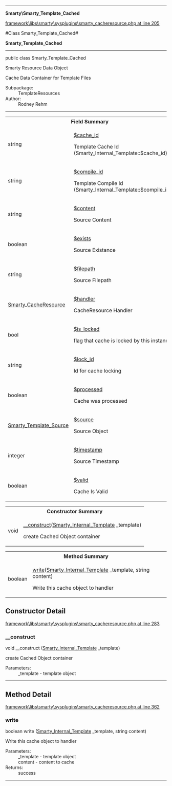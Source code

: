 

- - -

**Smarty\Smarty_Template_Cached**


<a href="https://github.com/JeyDotC/Hirudo/blob/master/framework/libs/smarty/sysplugins/smarty_cacheresource.php#L205" >framework\libs\smarty\sysplugins\smarty_cacheresource.php at line 205</a>

#Class Smarty_Template_Cached#

**Smarty_Template_Cached**




- - -

<p class="signature"><span class='k'>public  class</span> <span class='nx'>Smarty_Template_Cached</span></p>

<div class="comment" id="overview_description"><p>Smarty Resource Data Object</p><p>Cache Data Container for Template Files</p></div>

<dl>
<dt>Subpackage:</dt>
<dd>TemplateResources</dd>
<dt>Author:</dt>
<dd>Rodney Rehm</dd>
</dl>


- - -



<table id="summary_field">
<tr><th colspan="2">Field Summary</th></tr>
<tr>
<td><span class='k'></span> <span class='nx'>string</span></td>
<td class="description"><p class="name" ><a href="#cache_id"> $cache_id</a>
                                </p><p class="description">Template Cache Id (Smarty_Internal_Template::$cache_id)</p></td>
</tr>
<tr>
<td><span class='k'></span> <span class='nx'>string</span></td>
<td class="description"><p class="name" ><a href="#compile_id"> $compile_id</a>
                                </p><p class="description">Template Compile Id (Smarty_Internal_Template::$compile_id)</p></td>
</tr>
<tr>
<td><span class='k'></span> <span class='nx'>string</span></td>
<td class="description"><p class="name" ><a href="#content"> $content</a>
                                </p><p class="description">Source Content</p></td>
</tr>
<tr>
<td><span class='k'></span> <span class='nx'>boolean</span></td>
<td class="description"><p class="name" ><a href="#exists"> $exists</a>
                                </p><p class="description">Source Existance</p></td>
</tr>
<tr>
<td><span class='k'></span> <span class='nx'>string</span></td>
<td class="description"><p class="name" ><a href="#filepath"> $filepath</a>
                                </p><p class="description">Source Filepath</p></td>
</tr>
<tr>
<td><span class='k'></span> <span class='nx'><a href='https://github.com/JeyDotC/Hirudo-docs/blob/master/smarty/smarty_cacheresource.html'>Smarty_CacheResource</a></span></td>
<td class="description"><p class="name" ><a href="#handler"> $handler</a>
                                </p><p class="description">CacheResource Handler</p></td>
</tr>
<tr>
<td><span class='k'></span> <span class='nx'>bool</span></td>
<td class="description"><p class="name" ><a href="#is_locked"> $is_locked</a>
                                </p><p class="description">flag that cache is locked by this instance</p></td>
</tr>
<tr>
<td><span class='k'></span> <span class='nx'>string</span></td>
<td class="description"><p class="name" ><a href="#lock_id"> $lock_id</a>
                                </p><p class="description">Id for cache locking</p></td>
</tr>
<tr>
<td><span class='k'></span> <span class='nx'>boolean</span></td>
<td class="description"><p class="name" ><a href="#processed"> $processed</a>
                                </p><p class="description">Cache was processed</p></td>
</tr>
<tr>
<td><span class='k'></span> <span class='nx'><a href='https://github.com/JeyDotC/Hirudo-docs/blob/master/smarty/smarty_template_source.html'>Smarty_Template_Source</a></span></td>
<td class="description"><p class="name" ><a href="#source"> $source</a>
                                </p><p class="description">Source Object</p></td>
</tr>
<tr>
<td><span class='k'></span> <span class='nx'>integer</span></td>
<td class="description"><p class="name" ><a href="#timestamp"> $timestamp</a>
                                </p><p class="description">Source Timestamp</p></td>
</tr>
<tr>
<td><span class='k'></span> <span class='nx'>boolean</span></td>
<td class="description"><p class="name" ><a href="#valid"> $valid</a>
                                </p><p class="description">Cache Is Valid</p></td>
</tr>
</table>

<table id="summary_constructor">
<tr><th colspan="2">Constructor Summary</th></tr>
<tr>
<td><span class='k'></span> <span class='nx'>void</span></td>
<td class="description"><p class="name"><a href="#__construct">__construct</a>(<a href="https://github.com/JeyDotC/Hirudo/blob/master/smarty/Smarty_Internal_Template.md">Smarty_Internal_Template</a> _template)</p><p class="description">create Cached Object container</p></td>
</tr>
</table>

<table id="summary_method">
<tr><th colspan="2">Method Summary</th></tr>
<tr>
<td><span class='k'></span> <span class='nx'>boolean</span></td>
<td class="description"><p class="name"><a href="#write">write</a>(<a href="https://github.com/JeyDotC/Hirudo/blob/master/smarty/Smarty_Internal_Template.md">Smarty_Internal_Template</a> _template, string content)</p><p class="description">Write this cache object to handler</p></td>
</tr>
</table>

<h2 id="detail_method">Constructor Detail</h2>

<a href="https://github.com/JeyDotC/Hirudo/blob/master/framework/libs/smarty/sysplugins/smarty_cacheresource.php#L283" >framework\libs\smarty\sysplugins\smarty_cacheresource.php at line 283</a>

<h3 id="__construct">__construct</h3>
<span class='k'></span> <span class='nx'>void</span> <span class='nf'>__construct</span> (<a href="https://github.com/JeyDotC/Hirudo/blob/master/smarty/Smarty_Internal_Template.md">Smarty_Internal_Template</a> _template)

<div class="details">
<p>create Cached Object container</p><dl>
<dt>Parameters:</dt>
<dd>_template - template object</dd>
</dl>

</div>

- - -

<h2 id="detail_method">Method Detail</h2>

<a href="https://github.com/JeyDotC/Hirudo/blob/master/framework/libs/smarty/sysplugins/smarty_cacheresource.php#L362" >framework\libs\smarty\sysplugins\smarty_cacheresource.php at line 362</a>

<h3 id="write()">write</h3>
<span class='k'></span> <span class='nx'>boolean</span> <span class='nf'>write</span> (<a href="https://github.com/JeyDotC/Hirudo/blob/master/smarty/Smarty_Internal_Template.md">Smarty_Internal_Template</a> _template, string content)

<div class="details">
<p>Write this cache object to handler</p><dl>
<dt>Parameters:</dt>
<dd>_template - template object</dd>
<dd>content - content to cache</dd>
<dt>Returns:</dt>
<dd>success</dd>
</dl>

</div>

- - -

